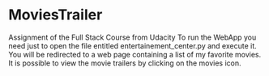 # MoviesTrailer
Assignment of the Full Stack Course from Udacity
To run the WebApp you need just to open the file entitled entertainement_center.py and execute it.
You will be redirected to a web page containing a list of my favorite movies.
It is possible to view the movie trailers by clicking on the movies icon.
